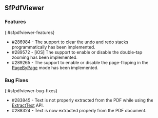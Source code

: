 ## SfPdfViewer

### Features
{:#sfpdfviewer-features}

* \#286984 - The support to clear the undo and redo stacks programmatically has been implemented. 
* \#289572 - [iOS] The support to enable or disable the double-tap zooming has been implemented. 
* \#289265 - The support to enable or disable the page-flipping in the [PageByPage](https://help.syncfusion.com/cr/xamarin-android/Syncfusion.SfPdfViewer.Android.PageViewMode.html#Syncfusion_SfPdfViewer_Android_PageViewMode_PageByPage) mode has been implemented. 

### Bug Fixes
{:#sfpdfviewer-bug-fixes}

* \#283845 - Text is not properly extracted from the PDF while using the [ExtractText](https://help.syncfusion.com/cr/xamarin/Syncfusion.Pdf.Portable~Syncfusion.Pdf.PdfPageBase~ExtractText(TextLineCollection).html) API. 
* \#288324 - Text is now extracted properly from the PDF document.